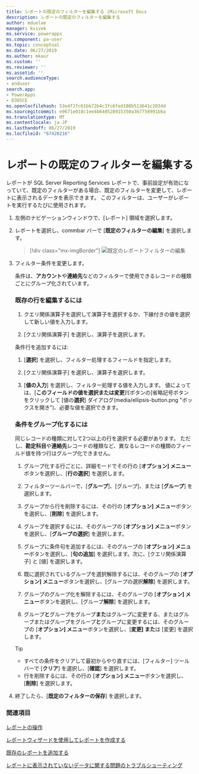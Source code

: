 ```yaml
---
title: レポートの既定のフィルターを編集する |Microsoft Docs
description: レポートの既定のフィルターを編集する
author: mduelae
manager: kvivek
ms.service: powerapps
ms.component: pa-user
ms.topic: conceptual
ms.date: 06/27/2019
ms.author: mkaur
ms.custom: ''
ms.reviewer: ''
ms.assetid: ''
search.audienceType:
- enduser
search.app:
- PowerApps
- D365CE
ms.openlocfilehash: 53e4f2fc61bb72b4c3fc6fed188b513641c2034d
ms.sourcegitcommit: e9671e018c1ee4b640528915350a367758991b6a
ms.translationtype: MT
ms.contentlocale: ja-JP
ms.lasthandoff: 06/27/2019
ms.locfileid: "67420216"
---
```

# <a name="edit-the-default-filter-of-a-report"></a>レポートの既定のフィルターを編集する

レポートが SQL Server Reporting Services レポートで、事前設定が有効になっていて、既定のフィルターがある場合、既定のフィルターを変更して、レポートに表示されるデータを表示できます。 このフィルターは、ユーザーがレポートを実行するたびに使用されます。

1. 左側のナビゲーションウィンドウで、[レポート] 領域を選択します。
2. レポートを選択し、commbar バーで [**既定のフィルターの編集**] を選択します。

     > [!div class="mx-imgBorder"]
     > ![既定のレポートフィルターの編集](media/edit_filter.png "既定のレポートフィルターの編集")
  
3. フィルター条件を変更します。  
  
   条件は、**アカウント**や**連絡先**などのフィルターで使用できるレコードの種類ごとにグループ化されています。  
  
   ### <a name="to-edit-an-existing-row"></a>既存の行を編集するには
   1. クエリ関係演算子を選択して演算子を選択するか、下線付きの値を選択して新しい値を入力します。  
  
   2. [クエリ関係演算子] を選択し、演算子を選択します。  
  
   条件行を追加するには:  

   1.  [**選択**] を選択し、フィルター処理するフィールドを指定します。  

   2.  [クエリ関係演算子] を選択し、演算子を選択します。  

   3.  [**値の入力**] を選択し、フィルター処理する値を入力します。 値によっては、[**このフィールドの値を選択または変更**]![ボタンの]省略記号ボタンをクリックして [値の**選択**] ダイアログ(media/ellipsis-button.png "ボックスを開き")、必要な値を選択できます。  

   ### <a name="to-group-criteria"></a>条件をグループ化するには
   同じレコードの種類に対して2つ以上の行を選択する必要があります。 ただし、**勘定科目**や**連絡先**レコードの種類など、異なるレコードの種類のフィールド値を持つ行はグループ化できません。  

   1.  グループ化する行ごとに、詳細モードでその行の [**オプション] メニュー**ボタンを選択し、[**行の選択**] を選択します。  

   2.  フィルターツールバーで、[**グループ**]、[グループ]、または [**グループ**] を選択します。  

   3.  グループから行を削除するには、その行の [**オプション] メニュー**ボタンを選択し、[**削除**] を選択します。  

   4.  グループを選択するには、そのグループの [**オプション] メニュー**ボタンを選択し、[**グループの選択**] を選択します。  

   5.  グループに条件句を追加するには、そのグループの [**オプション] メニュー**ボタンを選択し、[**句の追加**] を選択します。次に、[クエリ関係演算子] と [値] を選択します。  

   6.  既に選択されているグループを選択解除するには、そのグループの [**オプション] メニュー**ボタンを選択し、[グループの選択**解除**] を選択します。  

   7.  グループのグループ化を解除するには、そのグループの [**オプション] メニュー**ボタンを選択し、[グループ**解除**] を選択します。  

   8.  グループ**と**グループをグループ**また**はグループに変更する、またはグループまたはグループをグループ**と**グループに変更するには、そのグループの [**オプション] メニュー**ボタンを選択し、[**変更] また**は [変更] を選択します。  

   > [!TIP]
   > - すべての条件をクリアして最初からやり直すには、[フィルター] ツールバーで [**クリア**] を選択し、[**確認**] を選択します。  
   > - 行を削除するには、その行の [**オプション] メニュー**ボタンを選択し、[**削除**] を選択します。  
  
4. 終了したら、[**既定のフィルターの保存**] を選択します。



### <a name="see-also"></a>関連項目
[レポートの操作](work-with-reports.md) 

[レポートウィザードを使用してレポートを作成する](create-report-with-wizard.md)

[既存のレポートを追加する](add-existing-report.md)

[レポートに表示されていないデータに関する問題のトラブルシューティング](troubleshoot-reports.md)

